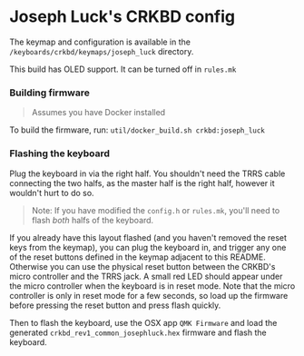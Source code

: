 # Joseph Luck's CRKBD config

The keymap and configuration is available in the `/keyboards/crkbd/keymaps/joseph_luck` directory.

This build has OLED support. It can be turned off in `rules.mk`

### Building firmware

> Assumes you have Docker installed

To build the firmware, run: `util/docker_build.sh crkbd:joseph_luck`

### Flashing the keyboard

Plug the keyboard in via the right half. You shouldn't need the TRRS cable connecting the two halfs, as the master half is the right half, however it wouldn't hurt to do so.

> Note: If you have modified the `config.h` or `rules.mk`, you'll need to flash _both_ halfs of the keyboard.

If you already have this layout flashed (and you haven't removed the reset keys from the keymap), you can plug the keyboard in, and trigger any one of the reset buttons defined in the keymap adjacent to this README. Otherwise you can use the physical reset button between the CRKBD's micro controller and the TRRS jack. A small red LED should appear under the micro controller when the keyboard is in reset mode. Note that the micro controller is only in reset mode for a few seconds, so load up the firmware before pressing the reset button and press flash quickly.

Then to flash the keyboard, use the OSX app `QMK Firmware` and load the generated `crkbd_rev1_common_josephluck.hex` firmware and flash the keyboard.
